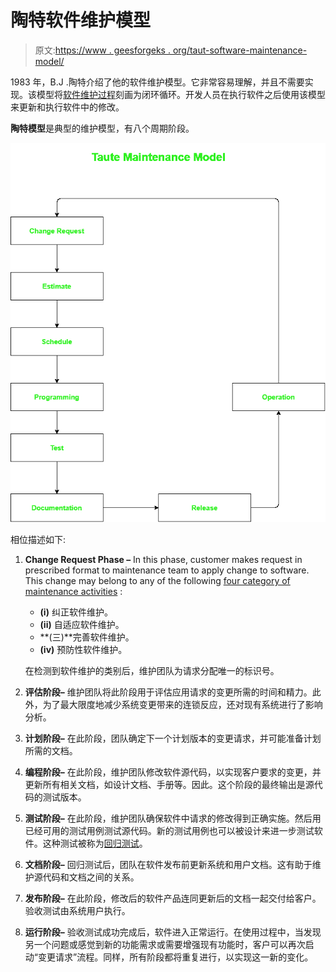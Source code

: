 # 陶特软件维护模型

> 原文:[https://www . geesforgeks . org/taut-software-maintenance-model/](https://www.geeksforgeeks.org/taute-software-maintenance-model/)

1983 年，B.J .陶特介绍了他的软件维护模型。它非常容易理解，并且不需要实现。该模型将[软件维护过程](https://www.geeksforgeeks.org/components-of-software-maintenance-process/)刻画为闭环循环。开发人员在执行软件之后使用该模型来更新和执行软件中的修改。

**陶特模型**是典型的维护模型，有八个周期阶段。

![](img/cb1b58c080391777df9234578f108804.png)

相位描述如下:

1.  **Change Request Phase –**
    In this phase, customer makes request in prescribed format to maintenance team to apply change to software.
    This change may belong to any of the following [four category of maintenance activities](https://www.geeksforgeeks.org/software-engineering-software-maintenance/) :
    *   **(i)** 纠正软件维护。
    *   **(ii)** 自适应软件维护。
    *   **(三)**完善软件维护。
    *   **(iv)** 预防性软件维护。

    在检测到软件维护的类别后，维护团队为请求分配唯一的标识号。

2.  **评估阶段–**
    维护团队将此阶段用于评估应用请求的变更所需的时间和精力。此外，为了最大限度地减少系统变更带来的连锁反应，还对现有系统进行了影响分析。
3.  **计划阶段–**
    在此阶段，团队确定下一个计划版本的变更请求，并可能准备计划所需的文档。
4.  **编程阶段–**
    在此阶段，维护团队修改软件源代码，以实现客户要求的变更，并更新所有相关文档，如设计文档、手册等。因此。这个阶段的最终输出是源代码的测试版本。
5.  **测试阶段–**
    在此阶段，维护团队确保软件中请求的修改得到正确实施。然后用已经可用的测试用例测试源代码。新的测试用例也可以被设计来进一步测试软件。这种测试被称为[回归测试](https://www.geeksforgeeks.org/software-engineering-regression-testing/)。
6.  **文档阶段–**
    回归测试后，团队在软件发布前更新系统和用户文档。这有助于维护源代码和文档之间的关系。
7.  **发布阶段–**
    在此阶段，修改后的软件产品连同更新后的文档一起交付给客户。验收测试由系统用户执行。
8.  **运行阶段–**
    验收测试成功完成后，软件进入正常运行。在使用过程中，当发现另一个问题或感觉到新的功能需求或需要增强现有功能时，客户可以再次启动“变更请求”流程。同样，所有阶段都将重复进行，以实现这一新的变化。